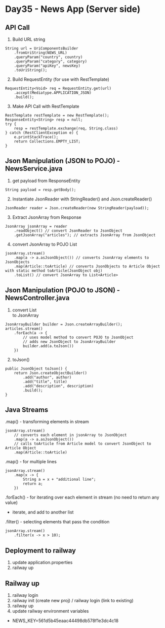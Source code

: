 # Day35 - News App (Server side)

## API Call
1. Build URL string
```
String url = UriComponentsBuilder
    .fromUriString(NEWS_URL)
    .queryParam("country", country)
    .queryParam("category", category)
    .queryParam("apiKey", newsKey)
    .toUriString();
```
2. Build RequestEntity (for use with RestTemplate)
```
RequestEntity<Void> req = RequestEntity.get(url)
    .accept(Mediatype.APPLICATION_JSON)
    .build();
```

3. Make API Call with RestTemplate
```
RestTemplate restTemplate = new RestTemplate();
ResponseEntity<String> resp = null;
try {
    resp = restTemplate.exchange(req, String.class)
} catch (RestClientException e) {
    e.printStackTrace();
    return Collections.EMPTY_LIST;
}

```

## Json Manipulation (JSON to POJO) - NewsService.java
1. get payload from ResponseEntity
```
String payload = resp.getBody();
```

2. Instantiate JsonReader with StringReader() and Json.createReader()
```
JsonReader reader = Json.createReader(new StringReader(payload));
```
3. Extract JsonArray from Response
```
JsonArray jsonArray = reader
    .readObject() // convert JsonReader to JsonObject
    .getJsonArray("articles"); // extracts JsonArray from JsonObject
```
4. convert JsonArray to POJO List
```
jsonArray.stream()
    .map(a -> a.asJsonObject()) // converts JsonArray elements to JsonObjects
    .map(Article::toArticle) // converts JsonObjects to Article Object with static method toArticle(JsonObject obj)
    .toList() // convert JsonArray to List<Article>
```


## Json Manipulation (POJO to JSON) - NewsController.java
1. convert List<Article> to JsonArray
```
JsonArrayBuilder builder = Json.createArrayBuilder();
articles.stream()
    .forEach(a -> {
        // uses model method to convert POJO to JsonObject
        // adds new JsonObject to JsonArrayBuilder
        builder.add(a.toJson()) 
    })
```
2. toJson()
```
public JsonObject toJson() {
    return Json.createObjectBuilder()
        .add("author", author)
        .add("title", title)
        .add("description", description)
        .build();
}
```



## Java Streams
.map() - transforming elements in stream

```
jsonArray.stream()
    // converts each element in jsonArray to JsonObject
    .map(a -> a.asJsonObject())
    // calls toArticle from Article model to convert JsonObject to Article Object
    .map(Article::toArticle) 
```

.map() - for multiple lines
```
jsonArray.stream()
    .map(x -> {
        String a = x + "additional line";
        return a;
    })
```

.forEach() - for iterating over each element in stream (no need to return any value)
- iterate, and add to another list


.filter() - selecting elements that pass the condition
```
jsonArray.stream()
    .filter(x -> x > 10);
```

## Deployment to railway
1. update application.properties
2. railway up

## Railway up
1. railway login
2. railway init (create new proj) / railway login (link to existing)
3. railway up
4. update railway environment variables
- NEWS_KEY=561d5b45eaac44498db578f1e3dc4c18